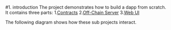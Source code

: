 #1. introduction
The project demonstrates how to build a dapp from scratch. It contains three parts:
  1.[Contracts](https://github.com/ssmoon/hr-dapp-contract)
  2.[Off-Chain Server](https://github.com/ssmoon/hr-dapp-offchain-srv)
  3.[Web UI](https://github.com/ssmoon/hr-dapp-web)
  
The following diagram shows how these sub projects interact.


